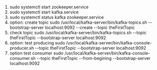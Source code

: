 1. sudo systemctl start zookeeper.service
2. sudo systemctl start kafka.service
3. sudo systemctl status kafka zookeeper.service
4. option: create topic 
   sudo /usr/local/kafka-server/bin/kafka-topics.sh --bootstrap-server localhost:9092 --create --topic theFirstTopic
5. check topic 
   sudo /usr/local/kafka-server/bin/kafka-topics.sh  --topic theFirstTopic --bootstrap-server localhost:9092
6. option: test producing
   sudo /usr/local/kafka-server/bin/kafka-console-producer.sh --topic theFirstTopic --bootstrap-server localhost:9092
7. option test consumer
   sudo /usr/local/kafka-server/bin/kafka-console-consumer.sh --topic theFirstTopic --from-begining --bootstrap-server localhost:9092